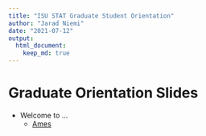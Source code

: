 ```yaml
---
title: "ISU STAT Graduate Student Orientation"
author: "Jarad Niemi"
date: "2021-07-12"
output: 
  html_document:
    keep_md: true
---
```


# Graduate Orientation Slides

- Welcome to ...
  - [Ames](ames.html)
